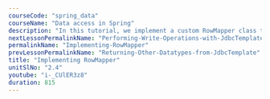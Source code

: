 ```yaml
---
courseCode: "spring_data"
courseName: "Data access in Spring"
description: "In this tutorial, we implement a custom RowMapper class to map our domain objects. We then use this class to write fetch methods that return custom model objects."
nextLessonPermalinkName: "Performing-Write-Operations-with-JdbcTemplate"
permalinkName: "Implementing-RowMapper"
prevLessonPermalinkName: "Returning-Other-Datatypes-from-JdbcTemplate"
title: "Implementing RowMapper"
unitSlNo: "2.4"
youtube: "i-_CUlER3z8"
duration: 815
---
```

